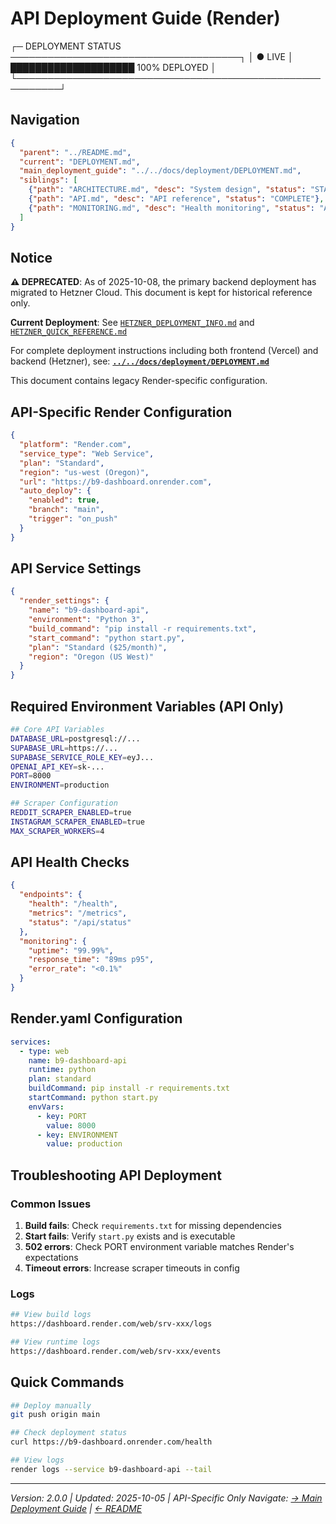# API Deployment Guide (Render)

┌─ DEPLOYMENT STATUS ─────────────────────────────────────┐
│ ● LIVE        │ ████████████████████ 100% DEPLOYED     │
└─────────────────────────────────────────────────────────┘

## Navigation

```json
{
  "parent": "../README.md",
  "current": "DEPLOYMENT.md",
  "main_deployment_guide": "../../docs/deployment/DEPLOYMENT.md",
  "siblings": [
    {"path": "ARCHITECTURE.md", "desc": "System design", "status": "STABLE"},
    {"path": "API.md", "desc": "API reference", "status": "COMPLETE"},
    {"path": "MONITORING.md", "desc": "Health monitoring", "status": "ACTIVE"}
  ]
}
```

## Notice

**⚠️ DEPRECATED**: As of 2025-10-08, the primary backend deployment has migrated to Hetzner Cloud. This document is kept for historical reference only.

**Current Deployment**: See [`HETZNER_DEPLOYMENT_INFO.md`](../../docs/deployment/HETZNER_DEPLOYMENT_INFO.md) and [`HETZNER_QUICK_REFERENCE.md`](../../docs/deployment/HETZNER_QUICK_REFERENCE.md)

For complete deployment instructions including both frontend (Vercel) and backend (Hetzner), see:
**[`../../docs/deployment/DEPLOYMENT.md`](../../docs/deployment/DEPLOYMENT.md)**

This document contains legacy Render-specific configuration.

## API-Specific Render Configuration

```json
{
  "platform": "Render.com",
  "service_type": "Web Service",
  "plan": "Standard",
  "region": "us-west (Oregon)",
  "url": "https://b9-dashboard.onrender.com",
  "auto_deploy": {
    "enabled": true,
    "branch": "main",
    "trigger": "on_push"
  }
}
```

## API Service Settings

```json
{
  "render_settings": {
    "name": "b9-dashboard-api",
    "environment": "Python 3",
    "build_command": "pip install -r requirements.txt",
    "start_command": "python start.py",
    "plan": "Standard ($25/month)",
    "region": "Oregon (US West)"
  }
}
```

## Required Environment Variables (API Only)

```bash
## Core API Variables
DATABASE_URL=postgresql://...
SUPABASE_URL=https://...
SUPABASE_SERVICE_ROLE_KEY=eyJ...
OPENAI_API_KEY=sk-...
PORT=8000
ENVIRONMENT=production

## Scraper Configuration
REDDIT_SCRAPER_ENABLED=true
INSTAGRAM_SCRAPER_ENABLED=true
MAX_SCRAPER_WORKERS=4
```

## API Health Checks

```json
{
  "endpoints": {
    "health": "/health",
    "metrics": "/metrics",
    "status": "/api/status"
  },
  "monitoring": {
    "uptime": "99.99%",
    "response_time": "89ms p95",
    "error_rate": "<0.1%"
  }
}
```

## Render.yaml Configuration

```yaml
services:
  - type: web
    name: b9-dashboard-api
    runtime: python
    plan: standard
    buildCommand: pip install -r requirements.txt
    startCommand: python start.py
    envVars:
      - key: PORT
        value: 8000
      - key: ENVIRONMENT
        value: production
```

## Troubleshooting API Deployment

### Common Issues
1. **Build fails**: Check `requirements.txt` for missing dependencies
2. **Start fails**: Verify `start.py` exists and is executable
3. **502 errors**: Check PORT environment variable matches Render's expectations
4. **Timeout errors**: Increase scraper timeouts in config

### Logs
```bash
## View build logs
https://dashboard.render.com/web/srv-xxx/logs

## View runtime logs
https://dashboard.render.com/web/srv-xxx/events
```

## Quick Commands

```bash
## Deploy manually
git push origin main

## Check deployment status
curl https://b9-dashboard.onrender.com/health

## View logs
render logs --service b9-dashboard-api --tail
```

---
_Version: 2.0.0 | Updated: 2025-10-05 | API-Specific Only_
_Navigate: [→ Main Deployment Guide](../../docs/deployment/DEPLOYMENT.md) | [← README](../README.md)_